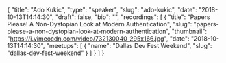 {
  "title": "Ado Kukic",
  "type": "speaker",
  "slug": "ado-kukic",
  "date": "2018-10-13T14:14:30",
  "draft": false,
  "bio": "",
  "recordings": [
    {
      "title": "Papers Please! A Non-Dystopian Look at Modern Authentication",
      "slug": "papers-please-a-non-dystopian-look-at-modern-authentication",
      "thumbnail": "https://i.vimeocdn.com/video/732130040_295x166.jpg",
      "date": "2018-10-13T14:14:30",
      "meetups": [
        {
          "name": "Dallas Dev Fest Weekend",
          "slug": "dallas-dev-fest-weekend"
        }
      ]
    }
  ]
}